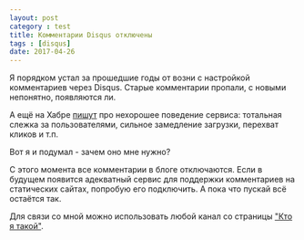 ```yaml
---
layout: post
category : test
title: Комментарии Disqus отключены
tags : [disqus]
date: 2017-04-26
---
```


Я порядком устал за прошедшие годы от возни с настройкой комментариев через Disqus.
Старые комментарии пропали, с новыми непонятно, появляются ли.

А ещё на Хабре [пишут](https://habrahabr.ru/post/327424/) про нехорошее поведение сервиса: тотальная слежка за пользователями, сильное замедление загрузки, перехват кликов и т.п.

Вот я и подумал - зачем оно мне нужно?

С этого момента все комментарии в блоге отключаются.
Если в будущем появится адекватный сервис для поддержки комментариев на статических сайтах, попробую его подключить.
А пока что пускай всё остаётся так.

Для связи со мной можно использовать любой канал со страницы ["Кто я такой"](https://ahitrin.github.io/whoiam/).
